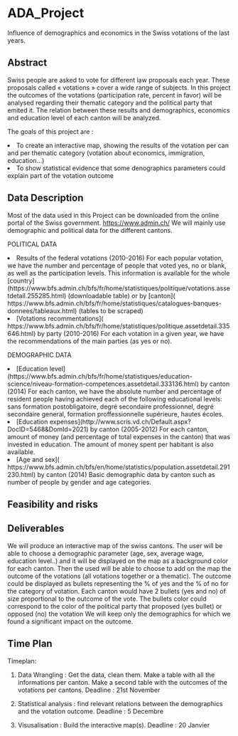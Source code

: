 # ADA_Project
Influence of demographics and economics in the Swiss votations of the last years.

## Abstract

Swiss people are asked to vote for different law proposals each year. These proposals called « votations » cover a wide range of subjects. 
In this project the outcomes of the votations (participation rate, percent in favor) will be analysed regarding their thematic category and the political party that emited it. The relation between these results and demographics, economics and education level of each canton will be analyzed.

The goals of this project are :
<li>To create an interactive map, showing the results of the votation per can and per thematic category (votation about economics, immigration, education…) 
<li>To show statistical evidence that some denographics parameters could explain part of the votation outcome

## Data Description
Most of the data used in this Project can be downloaded from the online portal of the Swiss government. https://www.admin.ch/ We will mainly use demographic and political data for the different cantons.

POLITICAL DATA
<li> Results of the federal votations (2010-2016) 
For each popular votation, we have the number and percentage of people that voted yes, no or blank, as well as the participation levels. This information is available for the whole [country](https://www.bfs.admin.ch/bfs/fr/home/statistiques/politique/votations.assetdetail.255285.html) (downloadable table) or by [canton]( https://www.bfs.admin.ch/bfs/fr/home/statistiques/catalogues-banques-donnees/tableaux.html) (tables to be scraped)
<li> [Votations recommentations]( https://www.bfs.admin.ch/bfs/fr/home/statistiques/politique.assetdetail.335646.html) by party (2010-2016)
For each votation in a given year, we have the recommendations of the main parties (as yes or no).

DEMOGRAPHIC DATA
<li> [Education level](https://www.bfs.admin.ch/bfs/fr/home/statistiques/education-science/niveau-formation-competences.assetdetail.333136.html) by canton (2014)
For each canton, we have the absolute number and percentage of resident people having achieved each of the following educational levels: sans formation postobligatoire, degré secondaire professionnel, degré secondaire general, formation proffessionnelle supérieure, hautes écoles.
<li> [Education expenses](http://www.scris.vd.ch/Default.aspx?DocID=5468&DomId=2021) by canton (2005-2012)
For each canton, amount of money (and percentage of total expenses in the canton) that was invested in education. The amount of money spent per habitant is also available.
<li> [Age and sex]( https://www.bfs.admin.ch/bfs/en/home/statistics/population.assetdetail.291230.html)  by canton (2014)
Basic demographic data by canton such as number of people by gender and age categories. 

## Feasibility and risks

## Deliverables

We will produce an interactive map of the swiss cantons.
The user will be able to choose a demographic parameter (age, sex, average wage, education level..) and it will be displayed on the map as a background color for each canton. Then the used will be able to choose to add on the map the outcome of the votations (all votations together or a thematic). The outcome could be displayed as bullets representing the % of yes and the % of no for the category of votation. Each canton would have 2 bullets (yes and no) of size proportional to the outcome of the vote. The bullets color could correspond to the color of the political party that proposed (yes bullet) or opposed (no) the votation
We will keep only the demographics for which we found a significant impact on the outcome.

## Time Plan


Timeplan:

1.	Data Wrangling : Get the data, clean them. Make a table with all the informations per canton. Make a second table with the outcomes of the votations per cantons.
Deadline : 21st November

2.	Statistical analysis : find relevant relations between the demographics and the votation outcome.
Deadline : 5 Decembre

3.	Visusalisation : Build the interactive map(s).
Deadline : 20 Janvier

